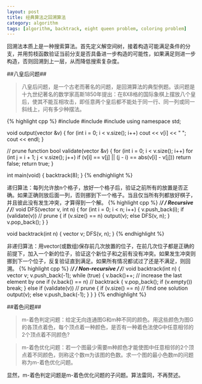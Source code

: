 ```yaml
---
layout: post
title: 经典算法之回溯算法
category: algorithm
tags: [algorithm, backtrack, eight queen problem, coloring problem]
---
```


回溯法本质上是一种搜索算法。首先定义解空间树，接着构造可能满足条件的分支，并用剪枝函数验证当前分支是否具备进一步构造的可能性，如果满足则进一步构造，否则回溯到上一层，从而降低搜索复杂度。

##八皇后问题##

> 八皇后问题，是一个古老而著名的问题，是回溯算法的典型例题。该问题是十九世纪著名的数学家高斯1850年提出：在8X8格的国际象棋上摆放八个皇后，使其不能互相攻击，即任意两个皇后都不能处于同一行、同一列或同一斜线上，问有多少种摆法。

{% highlight cpp %}
#include <iostream>
#include <cmath>
#include <vector>
using namespace std;

void output(vector<int> &v)
{
    for (int i = 0; i < v.size(); i++)
        cout << v[i] << " ";
    cout << endl;
}

// prune function
bool validate(vector<int> &v)
{
    for (int i = 0; i < v.size(); i++)
        for (int j = i + 1; j < v.size(); j++)
            if (v[i] == v[j] || (j - i) == abs(v[i] - v[j]))
                return false;
    return true;
}

int main(void)
{
    backtrack(8);
}
{% endhighlight %}

递归算法：每列允许放n个格子，放好一个格子后，验证之前所有的放置是否正确。如果正确则放后面一列，否则挪到下一个格子。当且仅当所有列都放好棋子，并且彼此没有发生冲突，才算得到一个解。
{% highlight cpp %}
/******************************/
/*         Recursive          */
/******************************/
void DFS(vector<int> v, int n)
{
    for (int i = 0; i < n; i++)
    {
        v.push_back(i);
        if (validate(v)) // prune
        {
            if (v.size() == n)
                output(v);
            else
                DFS(v, n);
        }
        v.pop_back();
    }
}

void backtrack(int n)
{
    vector<int> v;
    DFS(v, n);
}
{% endhighlight %}

非递归算法：用vector(或数组)保存前几次放置的位子，在前几次位子都是正确的前提下，加入一个新的位子，验证这个新位子和之前有没有冲突。如果发生冲突则挪到下一个位子，反复验证直到满足。如果所有情况都试过了还是不满足，则回溯。
{% highlight cpp %}
/******************************/
/*        Non-recursive       */
/******************************/
void backtrack(int n)
{
    vector<int> v;
    v.push_back(-1);
    while (true)
    {
        v.back()++; // increase the last element by one
        if (v.back() == n) // backtrack
        {
            v.pop_back();
            if (v.empty())
                break;
        }
        else if (validate(v)) // prune
        {
            if (v.size() == n) // find one solution
                output(v);
            else
                v.push_back(-1);
        }
    }
}
{% endhighlight %}

##着色问题##

> m-着色判定问题：给定无向连通图G和m种不同的颜色。用这些颜色为图G的各顶点着色，每个顶点着一种颜色，是否有一种着色法使G中任意相邻的2个顶点着不同颜色?

> m-着色优化问题：若一个图最少需要m种颜色才能使图中任意相邻的2个顶点着不同颜色，则称这个数m为该图的色数。求一个图的最小色数m的问题称为m-着色优化问题。

显然，m-着色判定问题是m-着色优化问题的子问题。算法雷同，不再赘述。
